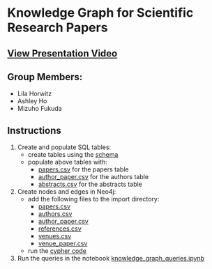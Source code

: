 # Knowledge Graph for Scientific Research Papers

## [View Presentation Video](https://ucsd.zoom.us/rec/share/LDUzACCs92mC3jo6EM9rUU08-GXabzkBePfu63Hlge-ZG-PAb5f46n8w7gQs6iVj.1Im_Wvs7eGbs2DWn)

## Group Members:
- Lila Horwitz
- Ashley Ho
- Mizuho Fukuda

## Instructions

1. Create and populate SQL tables:
   	- create tables using the [schema](schema/sql_schema.txt)
   	- populate above tables with:
     	- [papers.csv](data/papers.csv) for the papers table
     	- [author_paper.csv](data/author_paper.csv) for the authors table
     	- [abstracts.csv](data/abstracts.csv.zip) for the abstracts table
1. Create nodes and edges in Neo4j:
	- add the following files to the import directory: 
		- [papers.csv](data/papers.csv)
		- [authors.csv](data/authors.csv)
		- [author_paper.csv](data/author_paper.csv)
		- [references.csv](data/references.csv)
		- [venues.csv](data/venues.csv)
		- [venue_paper.csv](data/venue_paper.csv)
	- run the [cypher code](schema/neo4j_schema.txt)
1. Run the queries in the notebook [knowledge_graph_queries.ipynb](knowledge_graph_queries.ipynb)

